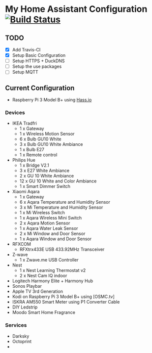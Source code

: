 # My Home Assistant Configuration [![Build Status](https://travis-ci.org/avassem85/HomeAssistantConfiguration.svg?branch=master)](https://travis-ci.org/avassem85/HomeAssistantConfiguration)

## TODO
- [x] Add Travis-CI
- [x] Setup Basic Configuration
- [ ] Setup HTTPS + DuckDNS
- [ ] Setup the use packages
- [ ] Setup MQTT

## Current Configuration
* Raspberry Pi 3 Model B+ using [Hass.io](https://home-assistant.io/hassio/)

### Devices

- IKEA Tradfri
    - 1 x Gateway
    - 1 x Wireless Motion Sensor
    - 6 x Bulb GU10 White
    - 3 x Bulb GU10 White Ambiance
    - 1 x Bulb E27
    - 1 x Remote control
- Philips Hue
    - 1 x Bridge V2.1
    - 3 x E27 White Ambiance
    - 2 x GU 10 White Ambiance
    - 12 x GU 10 White and Color Ambiance
    - 1 x Smart Dimmer Switch
- Xiaomi Aqara
    - 1 x Gateway
    - 6 x Aqara Temperature and Humidity Sensor
    - 3 x Mi Temperature and Humidity Sensor
    - 1 x Mi Wireless Switch
    - 1 x Aqara Wireless Mini Switch
    - 2 x Aqara Motion Sensor
    - 1 x Aqara Water Leak Sensor
    - 2 x Mi Window and Door Sensor
    - 1 x Aqara Window and Door Sensor
- RFXCOM
    - RFXtrx433E USB 433.92MHz Transceiver
- Z-wave
    - 1 x Zwave.me USB Controller
- Nest
    - 1 x Nest Learning Thermostat v2
    - 2 x Nest Cam IQ indoor
- Logitech Harmony Elite + Harmony Hub
- Sonos Playbar
- Apple TV 3rd Generation
- Kodi on Raspberry Pi 3 Model B+ using [OSMC.tv]
- ISKRA AM550 Smart Meter using P1 Converter Cable
- DIY Ledstrip
- Moodo Smart Home Fragrance 

### Services
- Darksky
- Octoprint
- 